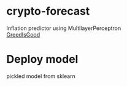 # crypto-forecast
Inflation predictor using MultilayerPerceptron\
[GreedIsGood](http://inflasi.herokuapp.com/)

# Deploy model
pickled model from sklearn
